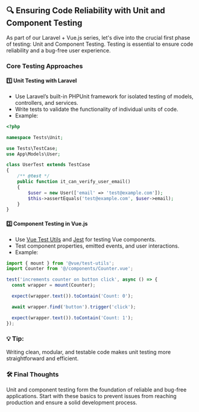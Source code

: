 ## 🔍 Ensuring Code Reliability with Unit and Component Testing  

As part of our Laravel + Vue.js series, let's dive into the crucial first phase of testing: Unit and Component Testing. Testing is essential to ensure code reliability and a bug-free user experience.  

### Core Testing Approaches  

#### 1️⃣ Unit Testing with Laravel  
- Use Laravel’s built-in PHPUnit framework for isolated testing of models, controllers, and services.  
- Write tests to validate the functionality of individual units of code.  
- Example:  

```php
<?php

namespace Tests\Unit;

use Tests\TestCase;
use App\Models\User;

class UserTest extends TestCase
{
    /** @test */
    public function it_can_verify_user_email()
    {
        $user = new User(['email' => 'test@example.com']);
        $this->assertEquals('test@example.com', $user->email);
    }
}
```

#### 2️⃣ Component Testing in Vue.js  
- Use [Vue Test Utils](https://vue-test-utils.vuejs.org/) and [Jest](https://jestjs.io/) for testing Vue components.  
- Test component properties, emitted events, and user interactions.  
- Example:  

```javascript
import { mount } from '@vue/test-utils';
import Counter from '@/components/Counter.vue';

test('increments counter on button click', async () => {
  const wrapper = mount(Counter);

  expect(wrapper.text()).toContain('Count: 0');

  await wrapper.find('button').trigger('click');

  expect(wrapper.text()).toContain('Count: 1');
});
```

### 💡 Tip:  
Writing clean, modular, and testable code makes unit testing more straightforward and efficient.

### 🛠 Final Thoughts  
Unit and component testing form the foundation of reliable and bug-free applications. Start with these basics to prevent issues from reaching production and ensure a solid development process.
